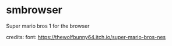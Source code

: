 # smbrowser
Super mario bros 1 for the browser

credits:
font: https://thewolfbunny64.itch.io/super-mario-bros-nes